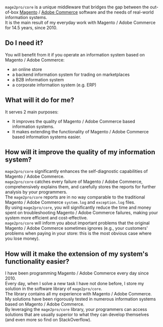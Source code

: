 `mage2pro/core` is a unique middleware that bridges the gap between the out-of-box [Magento](https://github.com/magento/magento2) / [Adobe Commerce](https://business.adobe.com/products/magento/magento-commerce.html) software and the needs of real-world information systems.   
It is the main result of my everyday work with Magento / Adobe Commerce for 14.5 years, since 2010.
## Do I need it?
You will benefit from it if you operate an information system based on Magento / Adobe Commerce: 
- an online store 
- a backend information system for trading on marketplaces
- a B2B information system
- a corporate information system (e.g. ERP)
## What will it do for me?
It serves 2 main purposes: 
- It improves the quality of Magento / Adobe Commerce based information systems.
- It makes extending the functionality of Magento / Adobe Commerce based information systems easier. 
## How will it improve the quality of my information system?
`mage2pro/core` significantly enhances the self-diagnostic capabilities of Magento / Adobe Commerce.  
`mage2pro/core` catches every failure of Magento / Adobe Commerce, comprehensively explains them, and carefully stores the reports for further analysis by your programmers.  
The `mage2pro/core` reports are in no way comparable to the traditional Magento / Adobe Commerce `system.log` and `exception.log` files.  
By using `mage2pro/core`, you will significantly reduce the time and money spent on troubleshooting Magento / Adobe Commerce failures, making your system more efficient and cost-effective.  
`mage2pro/core` will inform you about important problems that the original Magento / Adobe Commerce sometimes ignores (e.g., your customers' problems when paying in your store: this is the most obvious case where you lose money).

## How will it make the extension of my system's functionality easier?
I have been programming Magento / Adobe Commerce every day since 2010.  
Every day, when I solve a new task I have not done before, I store my solution in the software library of `mage2pro/core`.  
The library contains all my experience with Magento / Adobe Commerce.  
My solutions have been rigorously tested in numerous information systems based on Magento / Adobe Commerce.  
By leveraging the `mage2pro/core` library, your programmers can access solutions that are usually superior to what they can develop themselves (and even more so find on StackOverflow).